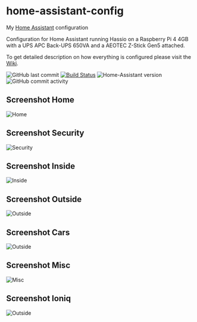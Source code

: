 # home-assistant-config
My [Home Assistant](https://home-assistant.io/) configuration

Configuration for Home Assistant running Hassio on a Raspberry Pi 4 4GB with a UPS APC Back-UPS 650VA and a AEOTEC Z-Stick Gen5 attached.

To get detailed description on how everything is configured please visit the [Wiki](https://github.com/hokus15/home-assistant-config/wiki).

![GitHub last commit](https://img.shields.io/github/last-commit/hokus15/home-assistant-config?logo=github)
[![Build Status](https://travis-ci.com/hokus15/home-assistant-config.svg?branch=master&logo=travis)](https://travis-ci.com/hokus15/home-assistant-config)
![Home-Assistant version](https://img.shields.io/badge/dynamic/json?color=blue&label=Home-Assistant&query=%24.version&url=https%3A%2F%2Fraw.githubusercontent.com%2Fhokus15%2Fhome-assistant-config%2Fmaster%2Fconfig%2FHA_VERSION.json&logo=home-assistant)
![GitHub commit activity](https://img.shields.io/github/commit-activity/m/hokus15/home-assistant-config?logo=github)

## Screenshot Home
![Home](https://raw.githubusercontent.com/hokus15/home-assistant-config/master/lovelace_1_home.png)

## Screenshot Security
![Security](https://raw.githubusercontent.com/hokus15/home-assistant-config/master/lovelace_2_security.png)

## Screenshot Inside
![Inside](https://raw.githubusercontent.com/hokus15/home-assistant-config/master/lovelace_3_inside.png)

## Screenshot Outside
![Outside](https://raw.githubusercontent.com/hokus15/home-assistant-config/master/lovelace_4_outside.png)

## Screenshot Cars
![Outside](https://raw.githubusercontent.com/hokus15/home-assistant-config/master/lovelace_5_cars.png)

## Screenshot Misc
![Misc](https://raw.githubusercontent.com/hokus15/home-assistant-config/master/lovelace_6_misc.png)

## Screenshot Ioniq
![Outside](https://raw.githubusercontent.com/hokus15/home-assistant-config/master/lovelace_7_ioniq.png)
